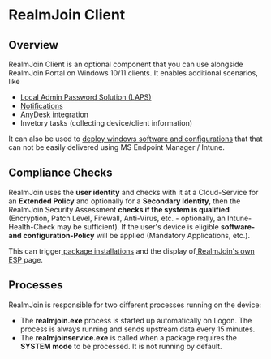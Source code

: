 # RealmJoin Client

## Overview

RealmJoin Client is an optional component that you can use alongside RealmJoin Portal on Windows 10/11 clients. It enables additional scenarios, like

* [Local Admin Password Solution (LAPS)](local-admin-password-solution-laps/)
* [Notifications](showing-notifications.md)&#x20;
* [AnyDesk integration](anydesk-integration/)
* Invetory tasks (collecting device/client information)

It can also be used to [deploy windows software and configurations](deploy-apps/) that that can not be easily delivered using MS Endpoint Manager / Intune.

## Compliance Checks

RealmJoin uses the **user identity** and checks with it at a Cloud-Service for an **Extended Policy** and optionally for a **Secondary Identity**, then the RealmJoin Security Assessment **checks if the system is qualified** (Encryption, Patch Level, Firewall, Anti-Virus, etc. - optionally, an Intune-Health-Check may be sufficient). If the user's device is eligible **software- and configuration-Policy** will be applied (Mandatory Applications, etc.).

This can trigger[ package installations](deploy-apps/#package-installation) and the display of[ RealmJoin's own ESP ](deploy-apps/realmjoin-esp.md)page.

## Processes

RealmJoin is responsible for two different processes running on the device:

* The **realmjoin.exe** process is started up automatically on Logon. The process is always running and sends upstream data every 15 minutes.
* The **realmjoinservice.exe** is called when a package requires the **SYSTEM mode** to be processed. It is not running by default.

